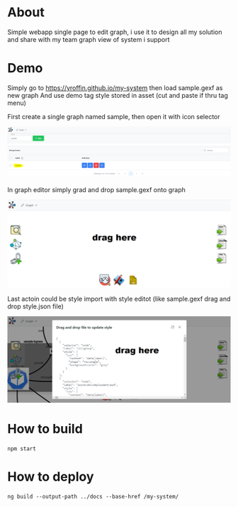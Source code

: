 # About

Simple webapp single page to edit graph, i use it to design all my solution and share with my team graph view of system i support

# Demo

Simply go to https://yroffin.github.io/my-system then load sample.gexf as new graph
And use demo tag style stored in asset (cut and paste if thru tag menu)

First create a single graph named sample, then open it with icon selector

![Alt text](front/demo/graph.PNG "graph creation")

In graph editor simply grad and drop sample.gexf onto graph

![Alt text](front/demo/drag.PNG "graph editor")

Last actoin could be style import with style editot (like sample.gexf drag and drop style.json file)

![Alt text](front/demo/style.PNG "style editor")

# How to build

```
npm start
```

# How to deploy

```
ng build --output-path ../docs --base-href /my-system/
```
